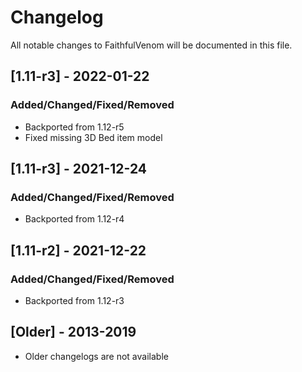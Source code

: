 # Changelog
All notable changes to FaithfulVenom will be documented in this file.

## [1.11-r3] - 2022-01-22
### Added/Changed/Fixed/Removed
- Backported from 1.12-r5
- Fixed missing 3D Bed item model

## [1.11-r3] - 2021-12-24
### Added/Changed/Fixed/Removed
- Backported from 1.12-r4

## [1.11-r2] - 2021-12-22
### Added/Changed/Fixed/Removed
- Backported from 1.12-r3

## [Older] - 2013-2019
- Older changelogs are not available
